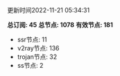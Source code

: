 更新时间2022-11-21 05:34:31

**总订阅: 45**
**总节点: 1078**
**有效节点: 181**
- ssr节点: 11
- v2ray节点: 136
- trojan节点: 32
- ss节点: 2
